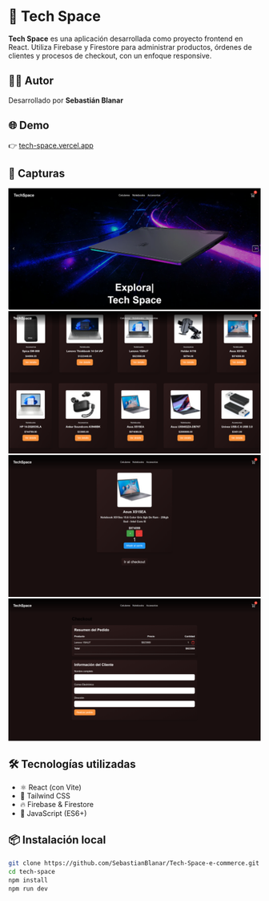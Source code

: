 # 🚀 Tech Space

**Tech Space** es una aplicación desarrollada como proyecto frontend en React. Utiliza Firebase y Firestore para administrar productos, órdenes de clientes y procesos de checkout, con un enfoque responsive.

## 👨‍💻 Autor

Desarrollado por **Sebastián Blanar**

## 🌐 Demo

👉 [tech-space.vercel.app](https://tech-space-e-commerce-mruw5o50z.vercel.app/)

## 📸 Capturas

![Página principal](public/images/homepage1.png)
![Página principal 2](public/images/homepage2.png)
![Página de detalles](public/images/details.png)
![Página de checkout](public/images/checkout.png)

## 🛠️ Tecnologías utilizadas

- ⚛️ React (con Vite)
- 🎨 Tailwind CSS
- 🔥 Firebase & Firestore
- 🧠 JavaScript (ES6+)

## 📦 Instalación local

```bash
git clone https://github.com/SebastianBlanar/Tech-Space-e-commerce.git
cd tech-space
npm install
npm run dev
